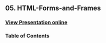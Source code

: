 ## 05. HTML-Forms-and-Frames
### [View Presentation online](https://rawgit.com/TelerikAcademy/HTML/master/05.%20HTML-Forms-and-Frames/slides/index.html)
### Table of Contents
